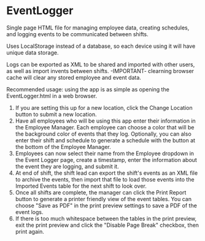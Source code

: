 # EventLogger
 Single page HTML file for managing employee data, creating schedules, and logging events to be communicated between shifts.

Uses LocalStorage instead of a database, so each device using it will have unique data storage.

Logs can be exported as XML to be shared and imported with other users, as well as import invents between shifts.
-IMPORTANT- clearning browser cache will clear any stored employee and event data. 

Recommended usage: using the app is as simple as opening the EventLogger.html in a web browser.

1. If you are setting this up for a new location, click the Change Location button to submit a new location.
2. Have all employees who will be using this app enter their information in the Employee Manager. Each employee can choose a color that will be the background color of events that they log. Optionally, you can also enter their shift and schedule to generate a schedule with the button at the bottom of the Employee Manager.
3. Employees can now select their name from the Employee dropdown in the Event Logger page, create a timestamp, enter the information about the event they are logging, and submit it.
4. At end of shift, the shift lead can export the shift's events as an XML file to archive the events, then import that file to load those events into the Imported Events table for the next shift to look over.
5. Once all shifts are complete, the manager can click the Print Report button to generate a printer friendly view of the event tables. You can choose "Save as PDF" in the print preview settings to save a PDF of the event logs.
6.  If there is too much whitespace between the tables in the print preview, exit the print preview and click the "Disable Page Break" checkbox, then print again.
